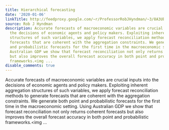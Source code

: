 ```yaml
---
title: Hierarchical forecasting
date: '2020-01-06'
linkTitle: http://feedproxy.google.com/~r/ProfessorRobJHyndman/~3/8A3Ub5lePpU/
source: Rob J Hyndman
description: Accurate forecasts of macroeconomic variables are crucial inputs into
  the decisions of economic agents and policy makers. Exploiting inherent aggregation
  structures of such variables, we apply forecast reconciliation methods to generate
  forecasts that are coherent with the aggregation constraints. We generate both point
  and probabilistic forecasts for the first time in the macroeconomic setting. Using
  Australian GDP we show that forecast reconciliation not only returns coherent forecasts
  but also improves the overall forecast accuracy in both point and probabilistic
  frameworks.<img ...
disable_comments: true
---
```

Accurate forecasts of macroeconomic variables are crucial inputs into the decisions of economic agents and policy makers. Exploiting inherent aggregation structures of such variables, we apply forecast reconciliation methods to generate forecasts that are coherent with the aggregation constraints. We generate both point and probabilistic forecasts for the first time in the macroeconomic setting. Using Australian GDP we show that forecast reconciliation not only returns coherent forecasts but also improves the overall forecast accuracy in both point and probabilistic frameworks.<img ...